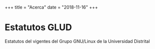 +++
title = "Acerca"
date = "2018-11-16"
+++

# Estatutos GLUD
Estatutos del vigentes del Grupo GNU/Linux de la Universidad Distrital
